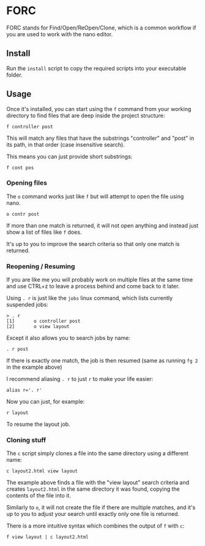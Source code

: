 # FORC

FORC stands for Find/Open/ReOpen/Clone, which is a common workflow if you are used to work with the nano editor.

## Install

Run the `install` script to copy the required scripts into your executable folder.

## Usage
Once it's installed, you can start using the `f` command from your working directory to find files that are deep inside the project structure:

```
f controller post
```

This will match any files that have the substrings "controller" and "post" in its path, in that order (case insensitive search).

This means you can just provide short substrings:

```
f cont pos
```


### Opening files

The `o` command works just like `f` but will attempt to open the file using nano.

```
o contr post
```

If more than one match is returned, it will not open anything and instead just show a list of files like `f` does.

It's up to you to improve the search criteria so that only one match is returned.

### Reopening / Resuming

If you are like me you will probably work on multiple files at the same time and use CTRL+z to leave a process behind and come back to it later.

Using `. r` is just like the `jobs` linux command, which lists currently suspended jobs:

```
> . r
[1]       o controller post
[2]       o view layout
```

Except it also allows you to search jobs by name:

```
. r post
```

If there is exactly one match, the job is then resumed (same as running `fg 2` in the example above)

I recommend aliasing `. r` to just `r` to make your life easier:

```
alias r='. r'
```

Now you can just, for example:

```
r layout
```

To resume the layout job.

### Cloning stuff

The `c` script simply clones a file into the same directory using a different name:

```
c layout2.html view layout
```

The example above finds a file with the "view layout" search criteria and creates `layout2.html` in the same directory it was found, copying the contents of the file into it.

Similarly to `o`, it will not create the file if there are multiple matches, and it's up to you to adjust your search until exactly only one file is returned.

There is a more intuitive syntax which combines the output of `f` with `c`:

```
f view layout | c layout2.html
```
